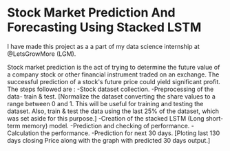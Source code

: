 # Stock Market Prediction And Forecasting Using Stacked LSTM

I have made this project as a a part of my data science internship at @LetsGrowMore (LGM).

Stock market prediction is the act of trying to determine the future value of a company stock or other financial instrument traded on an exchange. The successful prediction of a stock's future price could yield significant profit.
The steps followed are :
-Stock dataset collection.
-Preprocessing of the data- train & test.
[Normalize the dataset converting the share values to a range between 0 and 1. This will be useful for training and testing the dataset.
Also, train & test the data using the last 25% of the dataset, which was set aside for this purpose.]
-Creation of the stacked LSTM (Long short-term memory) model.
-Prediction and checking of performance.
-Calculation the performance.
-Prediction for next 30 days. 
[Ploting last 130 days closing Price along with the graph with predicted 30 days output.]
